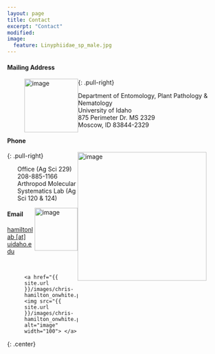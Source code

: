 ```yaml
---
layout: page
title: Contact
excerpt: "Contact"
modified: 
image:
  feature: Linyphiidae_sp_male.jpg
---
```


#### Mailing Address
<figure>
	<a href="{{ site.url }}/images/UIdaho2.png"><img src="{{ site.url }}/images/UIdaho2.png" alt="image" style="float:left" width="125" ></a>
</figure>
{: .pull-right}
<ul style="list-style-type:none">
  <li>Department of Entomology, Plant Pathology & Nematology</li>
  <li>University of Idaho</li>
  <li>875 Perimeter Dr. MS 2329</li>
  <li>Moscow, ID 83844-2329</li>
</ul>


#### Phone
<figure>
	<a href="{{ site.url }}/images/UICALS.jpg"><img src="{{ site.url }}/images/UICALS.jpg" alt="image" style="float:right" width="300" ></a>
</figure>
{: .pull-right}
<ul style="list-style-type:none">
  <li>Office (Ag Sci 229)</li>
  <li>208-885-1166</li>
  <li>Arthropod Molecular Systematics Lab (Ag Sci 120 & 124)</li>
</ul>
<figure>
	<a href="{{ site.url }}/images/Arthropod Molecular Systematics Lab-On white.png"><img src="{{ site.url }}/images/Arthropod Molecular Systematics Lab-On white.png" alt="image" style="float:right" width="100" ></a>
</figure>


#### Email
[hamiltonlab [at] uidaho.edu](mailto:hamiltonlab@uidaho.edu)

<br>

<figure>

	<a href="{{ site.url }}/images/chris-hamilton_onwhite.png"><img src="{{ site.url }}/images/chris-hamilton_onwhite.png" alt="image" width="100"> </a>

</figure>
{: .center}

